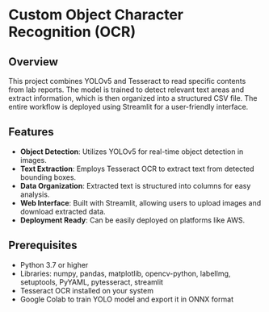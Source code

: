 # Custom Object Character Recognition (OCR)

## Overview

This project combines YOLOv5 and Tesseract to read specific contents from lab reports. The model is trained to detect relevant text areas and extract information, which is then organized into a structured CSV file. The entire workflow is deployed using Streamlit for a user-friendly interface.

## Features

- **Object Detection**: Utilizes YOLOv5 for real-time object detection in images.
- **Text Extraction**: Employs Tesseract OCR to extract text from detected bounding boxes.
- **Data Organization**: Extracted text is structured into columns for easy analysis.
- **Web Interface**: Built with Streamlit, allowing users to upload images and download extracted data.
- **Deployment Ready**: Can be easily deployed on platforms like AWS.

## Prerequisites

- Python 3.7 or higher
- Libraries: numpy, pandas, matplotlib, opencv-python, labelImg, setuptools, PyYAML, pytesseract, streamlit
- Tesseract OCR installed on your system
- Google Colab to train YOLO model and export it in ONNX format